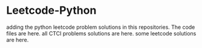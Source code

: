 # Leetcode-Python
adding the python leetcode problem solutions in this repositories. 
The code files are here.
all CTCI problems solutions are here.
some leetcode solutions are here.











































































































































































































































































































































































































































































































































































































































































































































































































